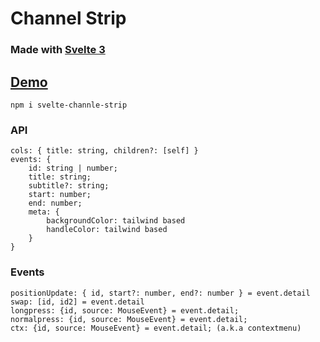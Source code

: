 # Channel Strip
### Made with [Svelte 3](https://svelte.dev/)

## [Demo](https://svelte-channel-strip.surge.sh/)

`npm i svelte-channle-strip`

### API
```
cols: { title: string, children?: [self] }
events: {
    id: string | number;
    title: string;
    subtitle?: string;
    start: number;
    end: number;
    meta: {
        backgroundColor: tailwind based
        handleColor: tailwind based
    }
}
```

### Events

```
positionUpdate: { id, start?: number, end?: number } = event.detail
swap: [id, id2] = event.detail
longpress: {id, source: MouseEvent} = event.detail;
normalpress: {id, source: MouseEvent} = event.detail;
ctx: {id, source: MouseEvent} = event.detail; (a.k.a contextmenu)
```
